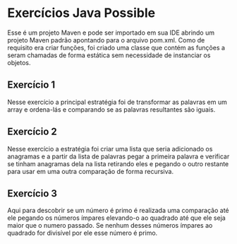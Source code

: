 # Exercícios Java Possible
  Esse é um projeto Maven e pode ser importado em sua IDE abrindo um projeto Maven padrão apontando para o arquivo pom.xml.
  Como de requisito era criar funções, foi criado uma classe que contém as funções a seram chamadas de forma estática sem necessidade de instanciar os objetos. 


## Exercício 1
  Nesse exercício a principal estratégia foi de transformar as palavras em um array e ordena-lás e comparando se as palavras resultantes são iguais.

## Exercício 2
  Nesse exercício a estratégia foi criar uma lista que seria adicionado os anagramas e a partir da lista de palavras pegar a primeira palavra e verificar se tinham anagramas dela na lista retirando eles e pegando o outro restante para usar em uma outra comparação de forma recursiva.

## Exercício 3
  Aqui para descobrir se um número é primo é realizada uma comparação até ele pegando os números ímpares elevando-o ao quadrado até que ele seja maior que o numero passado. Se nenhum desses números ímpares ao quadrado for divisível por ele esse número é primo.   
